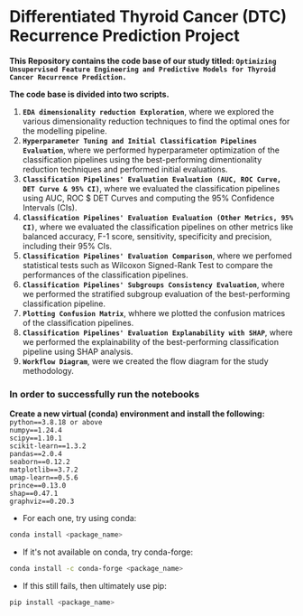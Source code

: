 # Differentiated Thyroid Cancer (DTC) Recurrence Prediction Project

**This Repository contains the code base of our study titled: `Optimizing Unsupervised Feature Engineering and Predictive Models for Thyroid Cancer Recurrence Prediction.`**

**The code base is divided into two scripts.**
1. **`EDA dimensionality reduction Exploration`**, where we explored the various dimensionality reduction techniques to find the optimal ones for the modelling pipeline. 
2. **`Hyperparameter Tuning and Initial Classification Pipelines Evaluation`**, where we performed hyperparameter optimization of the classification pipelines using the best-performing dimentionality reduction techniques and performed initial evaluations.
3. **`Classification Pipelines' Evaluation Evaluation (AUC, ROC Curve, DET Curve & 95% CI)`**, where we evaluated the classification pipelines using AUC, ROC $ DET Curves and computing the 95% Confidence Intervals (CIs).
4. **`Classification Pipelines' Evaluation Evaluation (Other Metrics, 95% CI)`**, where we evaluated the classification pipelines on other metrics like balanced accuracy, F-1 score, sensitivity, specificity and precision, including their 95% CIs.
5. **`Classification Pipelines' Evaluation Comparison`**, where we perfomed statistical tests such as Wilcoxon Signed-Rank Test to compare the performances of the classification pipelines.
6. **`Classification Pipelines' Subgroups Consistency Evaluation`**, where we performed the stratified subgroup evaluation of the best-performing classification pipeline.
7. **`Plotting Confusion Matrix`**, whhere we plotted the confusion matrices of the classification pipelines.
8. **`Classification Pipelines' Evaluation Explanability with SHAP`**, where we performed the explainability of the best-performing classification pipeline using SHAP analysis.
9. **`Workflow Diagram`**, were we created the flow diagram for the study methodology.

### In order to successfully run the notebooks 

**Create a new virtual (conda) environment and install the following:**  
`python==3.8.18 or above`  
`numpy==1.24.4`  
`scipy==1.10.1`  
`scikit-learn==1.3.2`  
`pandas==2.0.4`  
`seaborn==0.12.2`  
`matplotlib==3.7.2`  
`umap-learn==0.5.6`  
`prince==0.13.0`    
`shap==0.47.1`  
`graphviz==0.20.3`  

- For each one, try using conda:

```bash
conda install <package_name>
```

- If it's not available on conda, try conda-forge:

```bash
conda install -c conda-forge <package_name>
```

- If this still fails, then ultimately use pip:

```bash
pip install <package_name>
```
